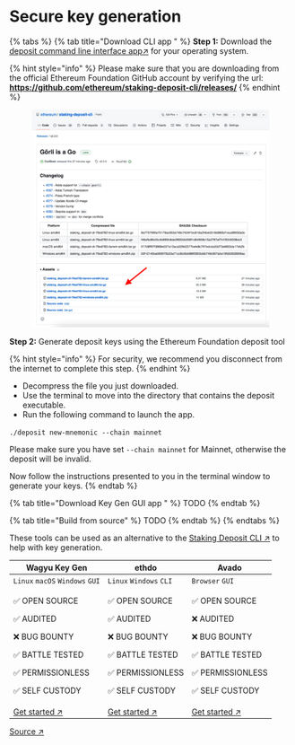# Secure key generation

{% tabs %}
{% tab title="Download CLI app " %}
**Step 1:** Download the [deposit command line interface app↗](https://github.com/ethereum/staking-deposit-cli/releases/) for your operating system.

{% hint style="info" %}
Please make sure that you are downloading from the official Ethereum Foundation GitHub account by verifying the url: **https://github.com/ethereum/staking-deposit-cli/releases/**
{% endhint %}

<figure><img src="../.gitbook/assets/image (22) (2).png" alt=""><figcaption></figcaption></figure>

**Step 2:** Generate deposit keys using the Ethereum Foundation deposit tool

{% hint style="info" %}
For security, we recommend you disconnect from the internet to complete this step.
{% endhint %}

* Decompress the file you just downloaded.
* Use the terminal to move into the directory that contains the deposit executable.
* Run the following command to launch the app.

`./deposit new-mnemonic --chain mainnet`&#x20;

Please make sure you have set `--chain mainnet` for Mainnet, otherwise the deposit will be invalid.&#x20;

Now follow the instructions presented to you in the terminal window to generate your keys.
{% endtab %}

{% tab title="Download Key Gen GUI app " %}
TODO
{% endtab %}

{% tab title="Build from source" %}
TODO
{% endtab %}
{% endtabs %}



These tools can be used as an alternative to the [Staking Deposit CLI ↗](https://github.com/ethereum/staking-deposit-cli/) to help with key generation.

| Wagyu Key Gen                                                                                                             | ethdo                                                                                                                     | Avado                                                                                                                     |
| ------------------------------------------------------------------------------------------------------------------------- | ------------------------------------------------------------------------------------------------------------------------- | ------------------------------------------------------------------------------------------------------------------------- |
| `Linux` `macOS` `Windows` `GUI`                                                                                           | `Linux` `Windows` `CLI`                                                                                                   | `Browser` `GUI`                                                                                                           |
| <p>✅ OPEN SOURCE</p><p>✅ AUDITED</p><p>❌ BUG BOUNTY</p><p>✅ BATTLE TESTED</p><p>✅ PERMISSIONLESS</p><p>✅ SELF CUSTODY</p> | <p>✅ OPEN SOURCE</p><p>✅ AUDITED</p><p>❌ BUG BOUNTY</p><p>✅ BATTLE TESTED</p><p>✅ PERMISSIONLESS</p><p>✅ SELF CUSTODY</p> | <p>✅ OPEN SOURCE</p><p>❌ AUDITED</p><p>❌ BUG BOUNTY</p><p>✅ BATTLE TESTED</p><p>✅ PERMISSIONLESS</p><p>✅ SELF CUSTODY</p> |
| [Get started ↗](https://wagyu.gg/)                                                                                        | [Get started ↗](https://github.com/wealdtech/ethdo)                                                                       | [Get started ↗](https://ava.do/)                                                                                          |

[Source ↗](https://ethereum.org/en/staking/solo/#key-generators)
